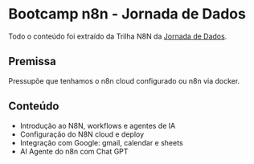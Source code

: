 # Bootcamp n8n - Jornada de Dados

Todo o conteúdo foi extraído da Trilha N8N da [Jornada de Dados](https://jornadadedados.alpaclass.com/).

## Premissa

Pressupõe que tenhamos o n8n cloud configurado ou n8n via docker.

## Conteúdo

* Introdução ao N8N, workflows e agentes de IA
* Configuração do N8N cloud e deploy
* Integração com Google: gmail, calendar e sheets
* AI Agente do n8n com Chat GPT